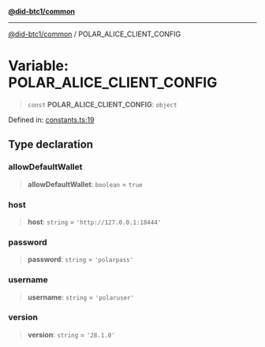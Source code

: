 [**@did-btc1/common**](../README.md)

***

[@did-btc1/common](../globals.md) / POLAR\_ALICE\_CLIENT\_CONFIG

# Variable: POLAR\_ALICE\_CLIENT\_CONFIG

> `const` **POLAR\_ALICE\_CLIENT\_CONFIG**: `object`

Defined in: [constants.ts:19](https://github.com/dcdpr/did-btc1-js/blob/751aedd75738c26882a2149e644ae32b9e424707/packages/common/src/constants.ts#L19)

## Type declaration

### allowDefaultWallet

> **allowDefaultWallet**: `boolean` = `true`

### host

> **host**: `string` = `'http://127.0.0.1:18444'`

### password

> **password**: `string` = `'polarpass'`

### username

> **username**: `string` = `'polaruser'`

### version

> **version**: `string` = `'28.1.0'`
